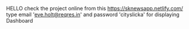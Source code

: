 HELLO
check the project online from this https://sknewsapp.netlify.com/
type email 'eve.holt@reqres.in' and password 'cityslicka' for displaying Dashboard


